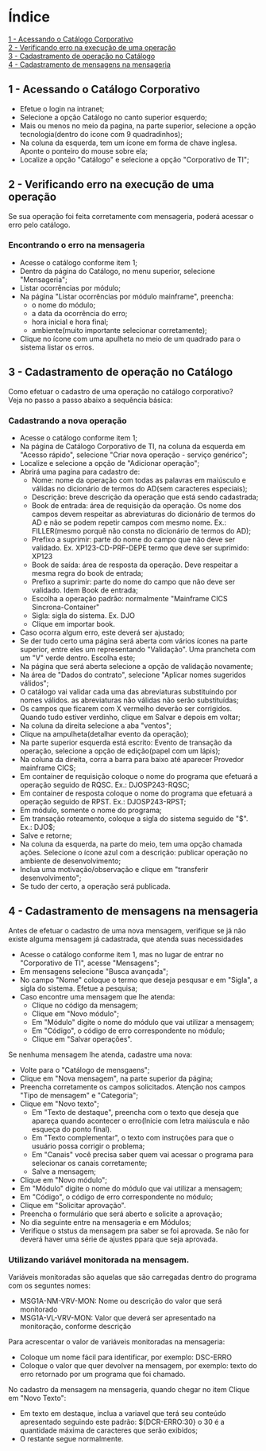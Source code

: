 <h1>Índice</h1>
<a href="#C1">1 - Acessando o Catálogo Corporativo</a><br>
<a href="#C2">2 - Verificando erro na execução de uma operação</a> <br>
<a href="#C3">3 - Cadastramento de operação no Catálogo</a> <br>
<a href="#C4">4 - Cadastramento de mensagens na mensageria</a> <br>


<h2> <a name="C1"> 1 - Acessando o Catálogo Corporativo</ a></h2>

- Efetue o login na intranet;
- Selecione a opção Catálogo no canto superior esquerdo;
- Mais ou menos no meio da pagina, na parte superior, selecione a opção tecnologia(dentro do icone com 9 quadradinhos);
- Na coluna da esquerda, tem um ícone em forma de chave inglesa. Aponte o ponteiro do mouse sobre ela;
- Localize a opção "Catálogo" e selecione a opção "Corporativo de TI";


<h2> <a name="C2"> 2 - Verificando erro na execução de uma operação</ a></h2>

Se sua operação foi feita corretamente com mensageria, poderá acessar o erro pelo catálogo.

### Encontrando o erro na mensageria
- Acesse o catálogo conforme item 1;
- Dentro da página do Catálogo, no menu superior, selecione "Mensageria";
- Listar ocorrências por módulo;
- Na página "Listar ocorrências por módulo mainframe", preencha:
    - o nome do módulo;
    - a data da ocorrência do erro;
    - hora inicial e hora final;
    - ambiente(muito importante selecionar corretamente);
- Clique no ícone com uma apulheta no meio de um quadrado para o sistema listar os erros.

<h2> <a name="C3"> 3 - Cadastramento de operação no Catálogo</a></h2>

Como efetuar o cadastro de uma operação no catálogo corporativo?
<br>
Veja no passo a passo abaixo a sequência básica:

### Cadastrando a nova operação
- Acesse o catálogo conforme item 1;
- Na página de Catálogo Corporativo de TI, na coluna da esquerda em "Acesso rápido", selecione "Criar nova operação - serviço genérico";
- Localize e selecione a opção de "Adicionar operação";
- Abrirá uma pagina para cadastro de:
    - Nome: nome da operação com todas as palavras em maiúsculo e válidas no dicionário de termos do AD(sem caracteres especiais);
    - Descrição: breve descrição da operação que está sendo cadastrada;
    - Book de entrada: área de requisição da operação. Os nome dos campos devem respeitar as abreviaturas do dicionário de termos do AD
      e não se podem repetir campos com mesmo nome. Ex.: FILLER(mesmo porquê não consta no dicionário de termos do AD);
    - Prefixo a suprimir: parte do nome do campo que não deve ser validado. 
      Ex. XP123-CD-PRF-DEPE  termo que deve ser suprimido: XP123
    - Book de saída: área de resposta da operação. Deve respeitar a mesma regra do book de entrada;
    - Prefixo a suprimir: parte do nome do campo que não deve ser validado. Idem Book de entrada;
    - Escolha a operação padrão: normalmente "Mainframe CICS Sincrona-Container"
    - Sigla: sigla do sistema. Ex. DJO
    - Clique em importar book.
- Caso ocorra algum erro, este deverá ser ajustado;
- Se der tudo certo uma página será aberta com vários ícones na parte superior, entre eles um representando "Validação". Uma prancheta com um "V" verde dentro. Escolha este;
- Na página que será aberta selecione a opção de validação novamente;
- Na área de "Dados do contrato", selecione "Aplicar nomes sugeridos válidos";
- O catálogo vai validar cada uma das abreviaturas substituindo por nomes válidos. as abreviaturas não válidas não serão substituídas;
- Os campos que ficarem com X vermelho deverão ser corrigidos. Quando tudo estiver verdinho, clique em Salvar e depois em voltar;
- Na coluna da direita selecione a aba "ventos";
- Clique na ampulheta(detalhar evento da operação);
- Na parte superior esquerda está escrito: Evento de transação da operação, selecione a opção de edição(papel com um lápis);
- Na coluna da direita, corra a barra para baixo até aparecer Provedor mainframe CICS;
- Em container de requisição coloque o nome do programa que efetuará a operação seguido de RQSC. Ex.: DJOSP243-RQSC;
- Em container de resposta coloque o nome do programa que efetuará a operação seguido de RPST. Ex.: DJOSP243-RPST;
- Em módulo, somente o nome do programa;
- Em transação roteamento, coloque a sigla do sistema seguido de "$". Ex.: DJO$;
- Salve e retorne;
- Na coluna da esquerda, na parte do meio, tem uma opção chamada ações. Selecione o ícone azul com a descrição: publicar operação no ambiente de desenvolvimento;
- Inclua uma motivação/observação e clique em "transferir desenvolvimento";
- Se tudo der certo, a operação será publicada.

<h2> <a name="C4"> 4 - Cadastramento de mensagens na mensageria</ a></h2>

Antes de efetuar o cadastro de uma nova mensagem, verifique se já não existe alguma mensagem já cadastrada, que atenda suas necessidades
- Acesse o catálogo conforme item 1, mas no lugar de entrar no "Corporativo de TI", acesse "Mensagens";
- Em mensagens selecione "Busca avançada";
- No campo "Nome" coloque o termo que deseja pesqusar e em "Sigla", a sigla do sistema. Efetue a pesquisa;
- Caso encontre uma mensagem que lhe atenda:
    - Clique no código da mensagem;
    - Clique em "Novo módulo";
    - Em "Módulo" digite o nome do módulo que vai utilizar a mensagem;
    - Em "Código", o código de erro correspondente no módulo;
    - Clique em "Salvar operações".
    
Se nenhuma mensagem lhe atenda, cadastre uma nova:
- Volte para o "Catálogo de mensgaens";
- Clique em "Nova mensagem", na parte superior da página;
- Preencha corretamente os campos solicitados. Atenção nos campos "Tipo de mensagem" e "Categoria";
- Clique em "Novo texto";
    - Em "Texto de destaque", preencha com o texto que deseja que apareça quando acontecer o erro(Inicie com letra maiúscula e não esqueça do ponto final).
    - Em "Texto complementar", o texto com instruções para que o usuário possa corrigir o problema;
    - Em "Canais" você precisa saber quem vai acessar o programa para selecionar os canais corretamente;
    - Salve a mensagem;
- Clique em "Novo módulo";
- Em "Módulo" digite o nome do módulo que vai utilizar a mensagem;
- Em "Código", o código de erro correspondente no módulo;
- Clique em "Solicitar aprovação".
- Preencha o formulário que será aberto e solicite a aprovação;
- No dia seguinte entre na mensageria e em Módulos;
- Verifique o ststus da mensagem pra saber se foi aprovada. Se não for deverá haver uma série de ajustes ppara que seja aprovada.

<h3>Utilizando variável monitorada na mensagem.</h3>

Variáveis monitoradas são aquelas que são carregadas dentro do programa com os seguntes nomes:
- MSG1A-NM-VRV-MON: Nome ou descrição do valor que será monitorado
- MSG1A-VL-VRV-MON: Valor que deverá ser apresentado na monitoração, conforme descrição 

Para acrescentar o valor de variáveis monitoradas na mensageria:
- Coloque um nome fácil para identificar, por exemplo: DSC-ERRO
- Coloque o valor que quer devolver na mensagem, por exemplo: texto do erro retornado por um programa que foi chamado.

No cadastro da mensagem na mensageria, quando chegar no item Clique em "Novo Texto":
- Em texto em destaque, inclua a variavel que terá seu conteúdo apresentado seguindo este padrão: ${DCR-ERRO:30} o 30 é a quantidade máxima de caracteres que serão exibidos;
- O restante segue normalmente.




